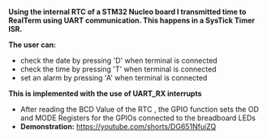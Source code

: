 **Using the internal RTC of a STM32 Nucleo board I transmitted time to RealTerm using UART communication. This happens in a SysTick Timer ISR.**
 
**The user can:**
- check the date by pressing 'D' when terminal is connected 
- check the time by pressing 'T' when terminal is connected 
- set an alarm by pressing 'A' when terminal is connected

**This is implemented with the use of UART_RX interrupts**

- After reading the BCD Value of the RTC , the GPIO function sets the OD and MODE Registers for the GPIOs connected to the breadboard LEDs
- **Demonstration:** https://youtube.com/shorts/DG651NfuiZQ
  
